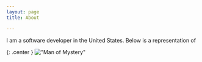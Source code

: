 ```yaml
---
layout: page 
title: About

---
```


I am a software developer in the United States.  Below is a representation of 

{: .center }
!["Man of Mystery"](http://i.imgur.com/OWx6JeN.jpg "International Man of Mystery!")


[//]: # (https://github.com/jekyll/jekyll/issues/3219)
